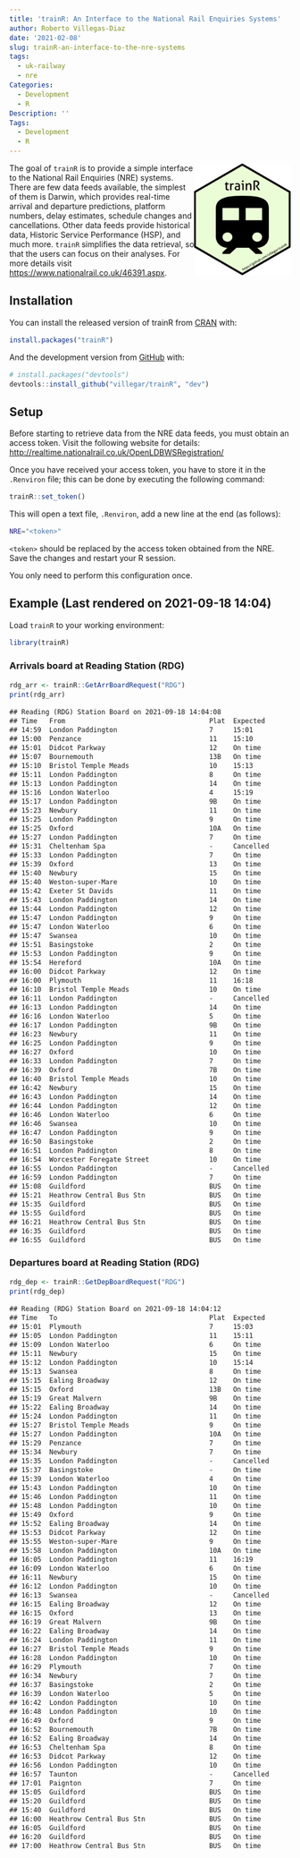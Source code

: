 ```yaml
---
title: 'trainR: An Interface to the National Rail Enquiries Systems'
author: Roberto Villegas-Diaz
date: '2021-02-08'
slug: trainR-an-interface-to-the-nre-systems
tags:
  - uk-railway
  - nre
Categories:
  - Development
  - R
Description: ''
Tags:
  - Development
  - R
---
```


<img src="https://raw.githubusercontent.com/villegar/trainR/main/inst/images/logo.png" alt="logo" align="right" height=200px/>

The goal of `trainR` is to provide a simple interface to the 
National Rail Enquiries (NRE) systems. There are few data feeds 
available, the simplest of them is Darwin, which provides real-time 
arrival and departure predictions, platform numbers, delay estimates, 
schedule changes and cancellations. Other data feeds provide historical 
data, Historic Service Performance (HSP), and much more. `trainR` 
simplifies the data retrieval, so that the users can focus on their 
analyses. For more details visit 
https://www.nationalrail.co.uk/46391.aspx.

## Installation

You can install the released version of trainR from [CRAN](https://CRAN.R-project.org) with:

``` r
install.packages("trainR")
```

And the development version from [GitHub](https://github.com/) with:

``` r
# install.packages("devtools")
devtools::install_github("villegar/trainR", "dev")
```

## Setup
Before starting to retrieve data from the NRE data feeds, you must obtain an access token. 
Visit the following website for details: http://realtime.nationalrail.co.uk/OpenLDBWSRegistration/

Once you have received your access token, you have to store it in the `.Renviron` file; this can be 
done by executing the following command:


```r
trainR::set_token()
```

This will open a text file, `.Renviron`, add a new line at the end (as follows):

```bash
NRE="<token>"
```

`<token>` should be replaced by the access token obtained from the NRE. Save the changes and restart 
your R session.

You only need to perform this configuration once.

## Example (Last rendered on 2021-09-18 14:04)

Load `trainR` to your working environment:

```r
library(trainR)
```

### Arrivals board at Reading Station (RDG)


```r
rdg_arr <- trainR::GetArrBoardRequest("RDG")
print(rdg_arr)
```

```
## Reading (RDG) Station Board on 2021-09-18 14:04:08
## Time   From                                    Plat  Expected
## 14:59  London Paddington                       7     15:01
## 15:00  Penzance                                11    15:10
## 15:01  Didcot Parkway                          12    On time
## 15:07  Bournemouth                             13B   On time
## 15:10  Bristol Temple Meads                    10    15:13
## 15:11  London Paddington                       8     On time
## 15:13  London Paddington                       14    On time
## 15:16  London Waterloo                         4     15:19
## 15:17  London Paddington                       9B    On time
## 15:23  Newbury                                 11    On time
## 15:25  London Paddington                       9     On time
## 15:25  Oxford                                  10A   On time
## 15:27  London Paddington                       7     On time
## 15:31  Cheltenham Spa                          -     Cancelled
## 15:33  London Paddington                       7     On time
## 15:39  Oxford                                  13    On time
## 15:40  Newbury                                 15    On time
## 15:40  Weston-super-Mare                       10    On time
## 15:42  Exeter St Davids                        11    On time
## 15:43  London Paddington                       14    On time
## 15:44  London Paddington                       12    On time
## 15:47  London Paddington                       9     On time
## 15:47  London Waterloo                         6     On time
## 15:47  Swansea                                 10    On time
## 15:51  Basingstoke                             2     On time
## 15:53  London Paddington                       9     On time
## 15:54  Hereford                                10A   On time
## 16:00  Didcot Parkway                          12    On time
## 16:00  Plymouth                                11    16:18
## 16:10  Bristol Temple Meads                    10    On time
## 16:11  London Paddington                       -     Cancelled
## 16:13  London Paddington                       14    On time
## 16:16  London Waterloo                         5     On time
## 16:17  London Paddington                       9B    On time
## 16:23  Newbury                                 11    On time
## 16:25  London Paddington                       9     On time
## 16:27  Oxford                                  10    On time
## 16:33  London Paddington                       7     On time
## 16:39  Oxford                                  7B    On time
## 16:40  Bristol Temple Meads                    10    On time
## 16:42  Newbury                                 15    On time
## 16:43  London Paddington                       14    On time
## 16:44  London Paddington                       12    On time
## 16:46  London Waterloo                         6     On time
## 16:46  Swansea                                 10    On time
## 16:47  London Paddington                       9     On time
## 16:50  Basingstoke                             2     On time
## 16:51  London Paddington                       8     On time
## 16:54  Worcester Foregate Street               10    On time
## 16:55  London Paddington                       -     Cancelled
## 16:59  London Paddington                       7     On time
## 15:08  Guildford                               BUS   On time
## 15:21  Heathrow Central Bus Stn                BUS   On time
## 15:35  Guildford                               BUS   On time
## 15:55  Guildford                               BUS   On time
## 16:21  Heathrow Central Bus Stn                BUS   On time
## 16:35  Guildford                               BUS   On time
## 16:55  Guildford                               BUS   On time
```

### Departures board at Reading Station (RDG)


```r
rdg_dep <- trainR::GetDepBoardRequest("RDG")
print(rdg_dep)
```

```
## Reading (RDG) Station Board on 2021-09-18 14:04:12
## Time   To                                      Plat  Expected
## 15:01  Plymouth                                7     15:03
## 15:05  London Paddington                       11    15:11
## 15:09  London Waterloo                         6     On time
## 15:11  Newbury                                 15    On time
## 15:12  London Paddington                       10    15:14
## 15:13  Swansea                                 8     On time
## 15:15  Ealing Broadway                         12    On time
## 15:15  Oxford                                  13B   On time
## 15:19  Great Malvern                           9B    On time
## 15:22  Ealing Broadway                         14    On time
## 15:24  London Paddington                       11    On time
## 15:27  Bristol Temple Meads                    9     On time
## 15:27  London Paddington                       10A   On time
## 15:29  Penzance                                7     On time
## 15:34  Newbury                                 7     On time
## 15:35  London Paddington                       -     Cancelled
## 15:37  Basingstoke                             -     On time
## 15:39  London Waterloo                         4     On time
## 15:43  London Paddington                       10    On time
## 15:46  London Paddington                       11    On time
## 15:48  London Paddington                       10    On time
## 15:49  Oxford                                  9     On time
## 15:52  Ealing Broadway                         14    On time
## 15:53  Didcot Parkway                          12    On time
## 15:55  Weston-super-Mare                       9     On time
## 15:58  London Paddington                       10A   On time
## 16:05  London Paddington                       11    16:19
## 16:09  London Waterloo                         6     On time
## 16:11  Newbury                                 15    On time
## 16:12  London Paddington                       10    On time
## 16:13  Swansea                                 -     Cancelled
## 16:15  Ealing Broadway                         12    On time
## 16:15  Oxford                                  13    On time
## 16:19  Great Malvern                           9B    On time
## 16:22  Ealing Broadway                         14    On time
## 16:24  London Paddington                       11    On time
## 16:27  Bristol Temple Meads                    9     On time
## 16:28  London Paddington                       10    On time
## 16:29  Plymouth                                7     On time
## 16:34  Newbury                                 7     On time
## 16:37  Basingstoke                             2     On time
## 16:39  London Waterloo                         5     On time
## 16:42  London Paddington                       10    On time
## 16:48  London Paddington                       10    On time
## 16:49  Oxford                                  9     On time
## 16:52  Bournemouth                             7B    On time
## 16:52  Ealing Broadway                         14    On time
## 16:53  Cheltenham Spa                          8     On time
## 16:53  Didcot Parkway                          12    On time
## 16:56  London Paddington                       10    On time
## 16:57  Taunton                                 -     Cancelled
## 17:01  Paignton                                7     On time
## 15:05  Guildford                               BUS   On time
## 15:20  Guildford                               BUS   On time
## 15:40  Guildford                               BUS   On time
## 16:00  Heathrow Central Bus Stn                BUS   On time
## 16:05  Guildford                               BUS   On time
## 16:20  Guildford                               BUS   On time
## 17:00  Heathrow Central Bus Stn                BUS   On time
```
